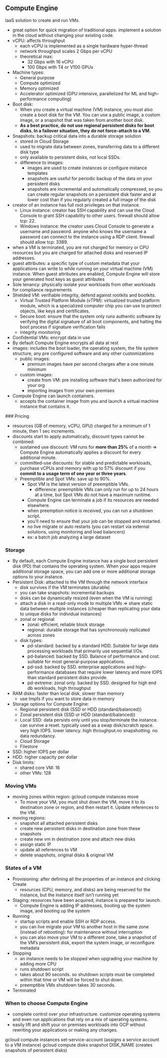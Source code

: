 ## Compute Engine

IaaS solution to create and run VMs.

- great option for quick migration of traditional apps. implement a solution in the cloud without changing your existing code.
- vCPU: affects throughput
  - each vCPU is implemented as a single hardware hyper-thread
  - network throughput scales 2 Gbps per vCPU
  - theoretical max:
    - 32 Gbps with 16 vCPU
    - 100 Gbps with T4 or V100 GPUs
- Machine types:
  - General purpose
  - Compute optimized
  - Memory optimized
  - Accelerator optimized (GPU intensive, parallelized for ML and high-performance computing)
- Boot disk:
  - When you create a virtual machine (VM) instance, you must also create a boot disk for the VM. You can use a public image, a custom image, or a snapshot that was taken from another boot disk.
  - **As a best practice, do not use regional persistent disks for boot disks. In a failover situation, they do not force-attach to a VM.**
- Snapshots: backup critical data into a durable storage solution
  - stored in Cloud Storage
  - used to migrate data between zones, transferring data to a different disk type
  - only available to persistent disks, not local SSDs.
  - difference to images:
    - images are used to create instances or configure instance templates
    - snapshots are useful for periodic backup of the data on your persistent disks
    - snapshots are incremental and automatically compressed, so you can create regular snapshots on a persistent disk faster and at lower cost than if you regularly created a full image of the disk
- creator of an instance has full root privileges on that instance.
  - Linux instance: creator has SSH capability and can use the Cloud Console to grant SSH capability to other users. firewall should allow tcp: 22.
  - Windows instance: the creator uses Cloud Console to generate a username and password. anyone who knows the username a password can connect to the instance using a RDP client. firewall should allow tcp: 3389.
- when a VM is terminated, you are not charged for memory or CPU resources but you are charged for attached disks and reserved IP addresses.
- guest attributes: a specific type of custom metadata that your applications can write to while running on your virtual machine (VM) instance. When guest attributes are enabled, Compute Engine will store your generated host keys as guest attributes
- Sole tenancy: physically isolate your workloads from other workloads for compliance requirements
- Shielded VM: verifiable integrity, defend against rootkits and bootkits.
  - Virtual Trusted Platform Module (vTPM): virtualized trusted platform module, which is a specialized computer chip you can use to protect objects, like keys and certificates.
  - Secure boot: ensure that the system only runs authentic software by verifying the digital signature of all boot components, and halting the boot process if signature verification fails
  - integrity monitoring
- Confidential VMs: encrypt data in use
- By default Compute Engine encrypts all data at rest
- images: includes the boot loader, the operating system, the file system structure, any pre configured software and any other customizations
  - public images:
    - premium images have per second charges after a one minute minimum
  - custom images:
    - create from VM: pre installing software that's been authorized for your org
    - importing images from your own premises
- Compute Engine can launch containers.
  - accepts the container image from you and launch a virtual machine instance that contains it.

### Pricing
- resources (GB of memory, vCPU, GPU) charged for a minimum of 1 minute, then 1 sec increments.
- discounts start to apply automatically, discount types cannot be combined:
  - sustained use discount: VM runs for **more than 25%** of a month => Compute Engine automatically applies a discount for every additional minute.
  - committed-use discounts: for stable and predictable workloads, purchase vCPUs and memory with up to 57% discount if you **commit to a usage term of one year or three years**.
  - Preemptible and Spot VMs: save up to 90%.
    - Spot VM is the latest version of preemptible VMs.
      - difference: preemptible VMs can only run for up to 24 hours at a time, but Spot VMs do not have a maximum runtime.
    - Compute Engine can terminate a job if its resources are needed elsewhere.
    - when preemption notice is received, you can run a shutdown script.
    - you'll need to ensure that your job can be stopped and restarted.
    - no live migrate or auto restarts (you can restart via external solutions, using monitoring and load balancers)
    - ex: a batch job analyzing a large dataset

### Storage
- By default, each Compute Engine instance has a single boot persistent disk (PD) that contains the operating system. When your apps require additional storage space, you can add one or more additional storage options to your instance.
- Persistent Disk: attached to the VM through the network interface
  - disk survives if the VM terminates (durable)
  - you can take snapshots: incremental backups
  - disks can be dynamically resized (even when the VM is running)
  - attach a disk in a read-only mode to multiple VMs => share static data between multiple instances (cheaper than replicating your data to unique disks for individual instances)
  - zonal or regional
    - zonal: efficient, reliable block storage
    - regional: durable storage that has synchronously replicated across zones
  - disk types:
    - pd-standard: backed by a standard HDD. Suitable for large data processing workloads that primarily use sequential I/Os.
    - pd-balanced: backed by SSD. Balance of performance and cost. suitable for most general-purpose applications.
    - pd-ssd: backed by SSD. enterprise applications and high-performance databases that require lower latency and more IOPS than standard persistent disks provide.
    - pd-extreme: zonal only. backed by SSD. designed for high end db workloads, high throughput
- RAM disks: faster than local disk, slower than memory
  - use tmpfs if you want to store data in memory
- Storage options for Compute Engine:
  - Regional persistent disk (SSD or HDD (standard/balanced))
  - Zonal persistent disk (SSD or HDD (standard/balanced))
  - Local SSD: data persists only until you stop/terminate the instance. can survive a reset. typically used as a swap disk/scratch space. very high IOPS. lower latency. high throughput.no snapshotting. no data redundancy.
  - Cloud Storage
  - Filestore
- SSD: higher IOPS per dollar
- HDD: higher capacity per dollar
- Disk limits:
  - shared core VM: 16
  - other VMs: 128

### Moving VMs
- moving zones within region: gcloud compute instances move
  - To move your VM, you must shut down the VM, move it to its destination zone or region, and then restart it. Update references to the VM.
- moving regions:
  - snapshot all attached persistent disks
  - create new persistent disks in destination zone from these snapshots
  - create new vm in destination zone and attach new disks
  - assign static IP
  - update all references to VM
  - delete snapshots, original disks & original VM

### States of a VM
- Provisioning: after defining all the properties of an instance and clicking Create
  - resources (CPU, memory, and disks) are being reserved for the instance, but the instance itself isn’t running yet
- Staging: resources have been acquired, instance is prepared for launch.
  - Compute Engine is adding IP addresses, booting up the system image, and booting up the system
- Running
  - startup scripts and enable SSH or RDP access.
  - you can live migrate your VM to another host in the same zone (instead of rebooting): for maintenance without interruption
  - you can also move your VM to a different zone, take a snapshot of the VM’s persistent disk, export the system image, or reconfigure metadata
- Stopping
  - an instance needs to be stopped when upgrading your machine by adding more CPU
  - runs shutdown script
  - takes about 90 seconds. so shutdown scripts must be completed within that time or VM will be forced to shut down.
  - preemptible VMs shutdown takes 30 seconds.
- Terminated

### When to choose Compute Engine
- complete control over your infrastructure. customize operating systems and even run applications that rely on a mix of operating systems.
- easily lift and shift your on premises workloads into GCP without rewriting your applications or making any changes.

gcloud compute instances set-service-account (assigns a service account to a VM instance)
gcloud compute disks snapshot DISK_NAME (creates snapshots of persistent disks)
